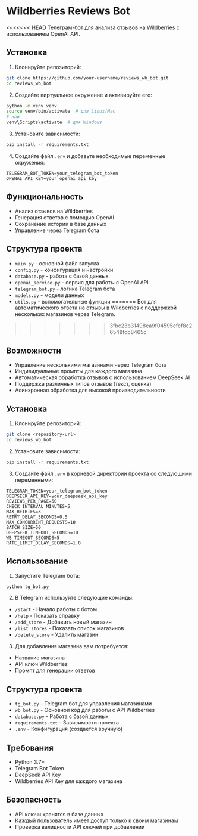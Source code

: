 # Wildberries Reviews Bot

<<<<<<< HEAD
Телеграм-бот для анализа отзывов на Wildberries с использованием OpenAI API.

## Установка

1. Клонируйте репозиторий:
```bash
git clone https://github.com/your-username/reviews_wb_bot.git
cd reviews_wb_bot
```

2. Создайте виртуальное окружение и активируйте его:
```bash
python -m venv venv
source venv/bin/activate  # для Linux/Mac
# или
venv\Scripts\activate  # для Windows
```

3. Установите зависимости:
```bash
pip install -r requirements.txt
```

4. Создайте файл `.env` и добавьте необходимые переменные окружения:
```
TELEGRAM_BOT_TOKEN=your_telegram_bot_token
OPENAI_API_KEY=your_openai_api_key
```



## Функциональность

- Анализ отзывов на Wildberries
- Генерация ответов с помощью OpenAI
- Сохранение истории в базе данных
- Управление через Telegram бота

## Структура проекта

- `main.py` - основной файл запуска
- `config.py` - конфигурация и настройки
- `database.py` - работа с базой данных
- `openai_service.py` - сервис для работы с OpenAI API
- `telegram_bot.py` - логика Telegram бота
- `models.py` - модели данных
- `utils.py` - вспомогательные функции
=======
Бот для автоматического ответа на отзывы в Wildberries с поддержкой нескольких магазинов через Telegram.
>>>>>>> 3fbc23b31498ea9f04595cfef8c26548fdc8465c

## Возможности

- Управление несколькими магазинами через Telegram бота
- Индивидуальные промпты для каждого магазина
- Автоматическая обработка отзывов с использованием DeepSeek AI
- Поддержка различных типов отзывов (текст, оценка)
- Асинхронная обработка для высокой производительности

## Установка

1. Клонируйте репозиторий:
```bash
git clone <repository-url>
cd reviews_wb_bot
```

2. Установите зависимости:
```bash
pip install -r requirements.txt
```

3. Создайте файл `.env` в корневой директории проекта со следующими переменными:
```env
TELEGRAM_TOKEN=your_telegram_bot_token
DEEPSEEK_API_KEY=your_deepseek_api_key
REVIEWS_PER_PAGE=50
CHECK_INTERVAL_MINUTES=5
MAX_RETRIES=3
RETRY_DELAY_SECONDS=0.5
MAX_CONCURRENT_REQUESTS=10
BATCH_SIZE=50
DEEPSEEK_TIMEOUT_SECONDS=10
WB_TIMEOUT_SECONDS=5
RATE_LIMIT_DELAY_SECONDS=1.0
```

## Использование

1. Запустите Telegram бота:
```bash
python tg_bot.py
```

2. В Telegram используйте следующие команды:
- `/start` - Начало работы с ботом
- `/help` - Показать справку
- `/add_store` - Добавить новый магазин
- `/list_stores` - Показать список магазинов
- `/delete_store` - Удалить магазин

3. Для добавления магазина вам потребуется:
- Название магазина
- API ключ Wildberries
- Промпт для генерации ответов

## Структура проекта

- `tg_bot.py` - Telegram бот для управления магазинами
- `wb_bot.py` - Основной код для работы с API Wildberries
- `database.py` - Работа с базой данных
- `requirements.txt` - Зависимости проекта
- `.env` - Конфигурация (создается вручную)

## Требования

- Python 3.7+
- Telegram Bot Token
- DeepSeek API Key
- Wildberries API Key для каждого магазина

## Безопасность

- API ключи хранятся в базе данных
- Каждый пользователь имеет доступ только к своим магазинам
- Проверка валидности API ключей при добавлении
